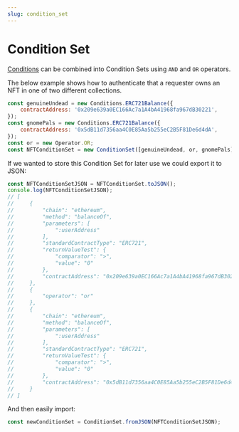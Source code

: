 ```yaml
---
slug: condition_set
---
```


# Condition Set

[Conditions](./conditions) can be combined into Condition Sets using `AND` and `OR` operators.

The below example shows how to authenticate that a requester owns an NFT in one of two different collections.

```js
const genuineUndead = new Conditions.ERC721Balance({
    contractAddress: '0x209e639a0EC166Ac7a1A4bA41968fa967dB30221',
});
const gnomePals = new Conditions.ERC721Balance({
    contractAddress: '0x5dB11d7356aa4C0E85Aa5b255eC2B5F81De6d4dA',
});
const or = new Operator.OR;
const NFTConditionSet = new ConditionSet([genuineUndead, or, gnomePals]);
```

If we wanted to store this Condition Set for later use we could export it to JSON:

```js
const NFTConditionSetJSON = NFTConditionSet.toJSON();
console.log(NFTConditionSetJSON);
// [
//     {
//         "chain": "ethereum",
//         "method": "balanceOf",
//         "parameters": [
//             ":userAddress"
//         ],
//         "standardContractType": "ERC721",
//         "returnValueTest": {
//             "comparator": ">",
//             "value": "0"
//         },
//         "contractAddress": "0x209e639a0EC166Ac7a1A4bA41968fa967dB30221"
//     },
//     {
//         "operator": "or"
//     },
//     {
//         "chain": "ethereum",
//         "method": "balanceOf",
//         "parameters": [
//             ":userAddress"
//         ],
//         "standardContractType": "ERC721",
//         "returnValueTest": {
//             "comparator": ">",
//             "value": "0"
//         },
//         "contractAddress": "0x5dB11d7356aa4C0E85Aa5b255eC2B5F81De6d4dA"
//     }
// ]
```

And then easily import:

```js
const newConditionSet = ConditionSet.fromJSON(NFTConditionSetJSON);
```